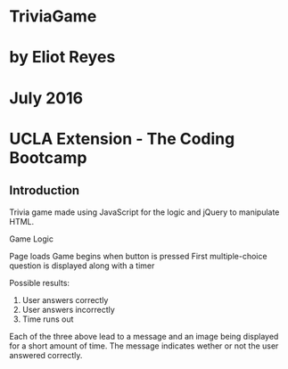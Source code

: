 # TriviaGame
# by Eliot Reyes
# July 2016
# UCLA Extension - The Coding Bootcamp

Introduction
-------------
Trivia game made using JavaScript for the logic and jQuery to manipulate HTML.

Game Logic

Page loads
Game begins when button is pressed
First multiple-choice question is displayed along with a timer

Possible results:
1. User answers correctly
2. User answers incorrectly
3. Time runs out

Each of the three above lead to a message and an image being displayed for a short amount of time. The message indicates wether or not the user answered correctly.

